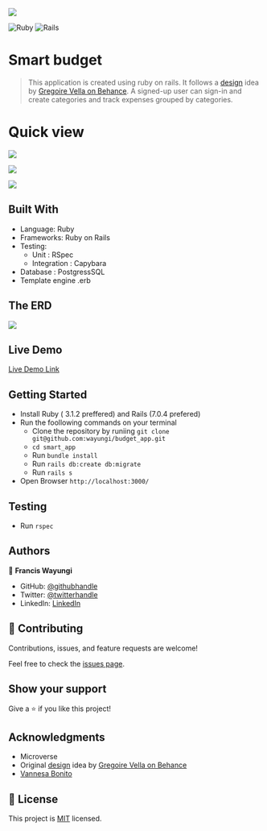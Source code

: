 ![](https://img.shields.io/badge/Microverse-blueviolet)

![Ruby](https://img.shields.io/badge/ruby-%23CC342D.svg?style=for-the-badge&logo=ruby&logoColor=white) ![Rails](https://img.shields.io/badge/rails-%23CC0000.svg?style=for-the-badge&logo=ruby-on-rails&logoColor=white)

# Smart budget

>This application is created using ruby on rails. It follows a [design](https://www.behance.net/gallery/19759151/Snapscan-iOs-design-and-branding?tracking_source=) idea by [Gregoire Vella on Behance](https://www.behance.net/gregoirevella). A signed-up user can sign-in and  create categories and track expenses grouped by categories.

# Quick view
![](./app/assets/images/splash.png)

![](./app/assets/images/categories.png)

![](./app/assets/images/expenses.png)

## Built With

- Language: Ruby
- Frameworks: Ruby on Rails
- Testing: 
     - Unit : RSpec
     - Integration : Capybara
- Database : PostgressSQL
- Template engine .erb


## The ERD
![](./app/assets/images/erd.png)

## Live Demo
[Live Demo Link](https://rocky-plateau-40125.herokuapp.com/)


## Getting Started

- Install Ruby ( 3.1.2 preffered) and Rails (7.0.4 prefered)
- Run the foollowing commands on your terminal
  - Clone the repository by runiing  `git clone git@github.com:wayungi/budget_app.git`
  - `cd smart_app`
  - Run `bundle install`
  - Run `rails db:create db:migrate`
  - Run `rails s`
- Open Browser `http://localhost:3000/`


## Testing
- Run `rspec`


## Authors

👤 **Francis Wayungi**

- GitHub: [@githubhandle](https://github.com/wayungi)
- Twitter: [@twitterhandle](https://twitter.com/FrancisWayungi)
- LinkedIn: [LinkedIn](https://linkedin.com/in/francis-wayungi-3aa626231)


## 🤝 Contributing

Contributions, issues, and feature requests are welcome!

Feel free to check the [issues page](https://github.com/wayungi/budget_app/issues).

## Show your support

Give a ⭐️ if you like this project!

## Acknowledgments

- Microverse
- Original [design](https://www.behance.net/gallery/19759151/Snapscan-iOs-design-and-branding?tracking_source=) idea by [Gregoire Vella on Behance](https://www.behance.net/gregoirevella)
- [Vannesa Bonito](https://github.com/VaneCode)

## 📝 License

This project is [MIT](https://choosealicense.com/licenses/mit/) licensed.
